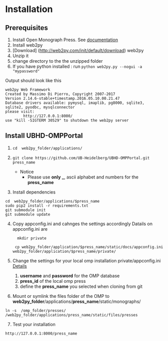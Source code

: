# Installation

## Prerequisites
1. Install Open Monograph Press. See [documentation](http://pkp.sfu.ca/omp/README)
2. Install web2py
1. [Download] (http://web2py.com/init/default/download) web2py
2. Unzip it
3. change directory to the the unzipped folder
4. If you have python installed : run ```python web2py.py --nogui -a "mypassword"```

Output should look like this 
```
web2py Web Framework
Created by Massimo Di Pierro, Copyright 2007-2017
Version 2.14.6-stable+timestamp.2016.05.10.00.21.47
Database drivers available: pymysql, imaplib, pg8000, sqlite3, sqlite2, pyodbc, mysqlconnector
please visit:
        http://127.0.0.1:8000/
use "kill -SIGTERM 30529" to shutdown the web2py server

```


## Install UBHD-OMPPortal
1. ```cd  web2py_folder/applications/```

2. ```git clone https://github.com/UB-Heidelberg/UBHD-OMPPortal.git press_name```
    - Notice
        - Please  use  **only** **_**, ascii alphabet and numbers for the  **press_name** 
     
3. Install dependencies
```
cd  web2py_folder/applications/$press_name
sudo pip2 install -r requirements.txt
git submodule init
git submodule update
```     

4. Copy appconfig.ini and cahnges the settings accordingly Datails on appconfig.ini are

    ```   mkdir private ```

    ```  cp web2py_folder/application/$press_name/static/docs/appconfig.ini   web2py_folder/application/$press_name/private/     ```

5. Change the settings for your local omp installation private/appconfig.ini   [Details](https://github.com/UB-Heidelberg/UBHD-OMPPortal/blob/categories/static/docs/APPCONFIG.md)
    1. **username** and **password** for the OMP database
    2. **press_id** of the local omp press
    3. define the **press_name** you selected when cloning from git

6. Mount or symlink the files folder of the OMP  to **web2py_folder**/applications/**press_name**/static/monographs/

```
ln -s  /omp_folder/presses/ /web2py_folder/applications/press_name/static/files/presses
```
7. Test your installation
```
http://127.0.0.1:8000/press_name
```


  
 
